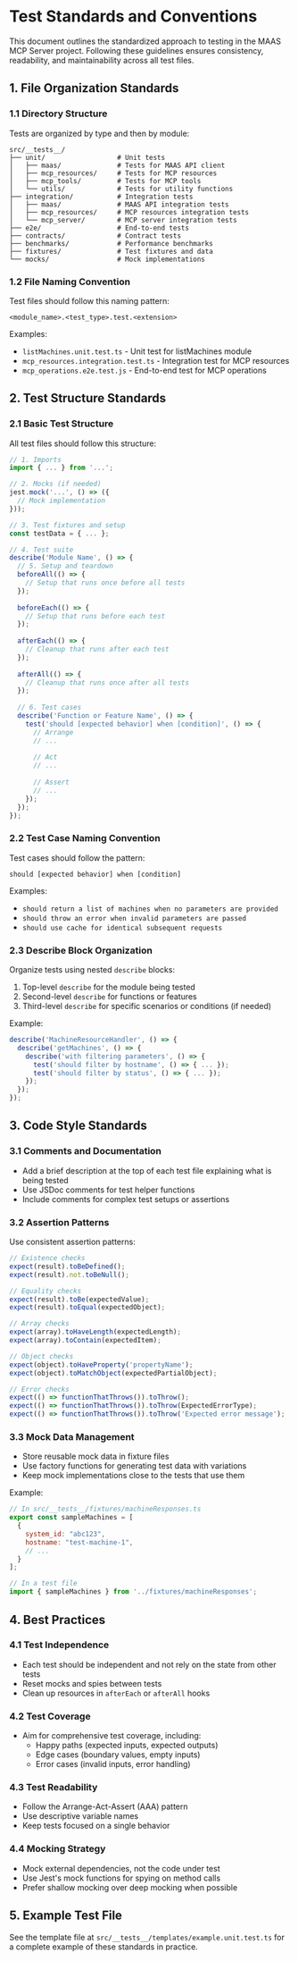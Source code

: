 # Test Standards and Conventions

This document outlines the standardized approach to testing in the MAAS MCP Server project. Following these guidelines ensures consistency, readability, and maintainability across all test files.

## 1. File Organization Standards

### 1.1 Directory Structure

Tests are organized by type and then by module:

```
src/__tests__/
├── unit/                  # Unit tests
│   ├── maas/              # Tests for MAAS API client
│   ├── mcp_resources/     # Tests for MCP resources
│   ├── mcp_tools/         # Tests for MCP tools
│   └── utils/             # Tests for utility functions
├── integration/           # Integration tests
│   ├── maas/              # MAAS API integration tests
│   ├── mcp_resources/     # MCP resources integration tests
│   └── mcp_server/        # MCP server integration tests
├── e2e/                   # End-to-end tests
├── contracts/             # Contract tests
├── benchmarks/            # Performance benchmarks
├── fixtures/              # Test fixtures and data
└── mocks/                 # Mock implementations
```

### 1.2 File Naming Convention

Test files should follow this naming pattern:
```
<module_name>.<test_type>.test.<extension>
```

Examples:
- `listMachines.unit.test.ts` - Unit test for listMachines module
- `mcp_resources.integration.test.ts` - Integration test for MCP resources
- `mcp_operations.e2e.test.js` - End-to-end test for MCP operations

## 2. Test Structure Standards

### 2.1 Basic Test Structure

All test files should follow this structure:

```javascript
// 1. Imports
import { ... } from '...';

// 2. Mocks (if needed)
jest.mock('...', () => ({
  // Mock implementation
}));

// 3. Test fixtures and setup
const testData = { ... };

// 4. Test suite
describe('Module Name', () => {
  // 5. Setup and teardown
  beforeAll(() => {
    // Setup that runs once before all tests
  });
  
  beforeEach(() => {
    // Setup that runs before each test
  });
  
  afterEach(() => {
    // Cleanup that runs after each test
  });
  
  afterAll(() => {
    // Cleanup that runs once after all tests
  });
  
  // 6. Test cases
  describe('Function or Feature Name', () => {
    test('should [expected behavior] when [condition]', () => {
      // Arrange
      // ...
      
      // Act
      // ...
      
      // Assert
      // ...
    });
  });
});
```

### 2.2 Test Case Naming Convention

Test cases should follow the pattern:
```
should [expected behavior] when [condition]
```

Examples:
- `should return a list of machines when no parameters are provided`
- `should throw an error when invalid parameters are passed`
- `should use cache for identical subsequent requests`

### 2.3 Describe Block Organization

Organize tests using nested `describe` blocks:

1. Top-level `describe` for the module being tested
2. Second-level `describe` for functions or features
3. Third-level `describe` for specific scenarios or conditions (if needed)

Example:
```javascript
describe('MachineResourceHandler', () => {
  describe('getMachines', () => {
    describe('with filtering parameters', () => {
      test('should filter by hostname', () => { ... });
      test('should filter by status', () => { ... });
    });
  });
});
```

## 3. Code Style Standards

### 3.1 Comments and Documentation

- Add a brief description at the top of each test file explaining what is being tested
- Use JSDoc comments for test helper functions
- Include comments for complex test setups or assertions

### 3.2 Assertion Patterns

Use consistent assertion patterns:

```javascript
// Existence checks
expect(result).toBeDefined();
expect(result).not.toBeNull();

// Equality checks
expect(result).toBe(expectedValue);
expect(result).toEqual(expectedObject);

// Array checks
expect(array).toHaveLength(expectedLength);
expect(array).toContain(expectedItem);

// Object checks
expect(object).toHaveProperty('propertyName');
expect(object).toMatchObject(expectedPartialObject);

// Error checks
expect(() => functionThatThrows()).toThrow();
expect(() => functionThatThrows()).toThrow(ExpectedErrorType);
expect(() => functionThatThrows()).toThrow('Expected error message');
```

### 3.3 Mock Data Management

- Store reusable mock data in fixture files
- Use factory functions for generating test data with variations
- Keep mock implementations close to the tests that use them

Example:
```javascript
// In src/__tests__/fixtures/machineResponses.ts
export const sampleMachines = [
  {
    system_id: "abc123",
    hostname: "test-machine-1",
    // ...
  }
];

// In a test file
import { sampleMachines } from '../fixtures/machineResponses';
```

## 4. Best Practices

### 4.1 Test Independence

- Each test should be independent and not rely on the state from other tests
- Reset mocks and spies between tests
- Clean up resources in `afterEach` or `afterAll` hooks

### 4.2 Test Coverage

- Aim for comprehensive test coverage, including:
  - Happy paths (expected inputs, expected outputs)
  - Edge cases (boundary values, empty inputs)
  - Error cases (invalid inputs, error handling)

### 4.3 Test Readability

- Follow the Arrange-Act-Assert (AAA) pattern
- Use descriptive variable names
- Keep tests focused on a single behavior

### 4.4 Mocking Strategy

- Mock external dependencies, not the code under test
- Use Jest's mock functions for spying on method calls
- Prefer shallow mocking over deep mocking when possible

## 5. Example Test File

See the template file at `src/__tests__/templates/example.unit.test.ts` for a complete example of these standards in practice.